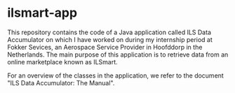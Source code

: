# ilsmart-app

This repository contains the code of a Java application called ILS Data Accumulator on which I have worked on during my internship period at Fokker Sevices, an Aerospace Service Provider in Hoofddorp in the Netherlands. The main purpose of this application is to retrieve data from an online marketplace known as ILSmart.

For an overview of the classes in the application, we refer to the document "ILS Data Accumulator: The Manual".
